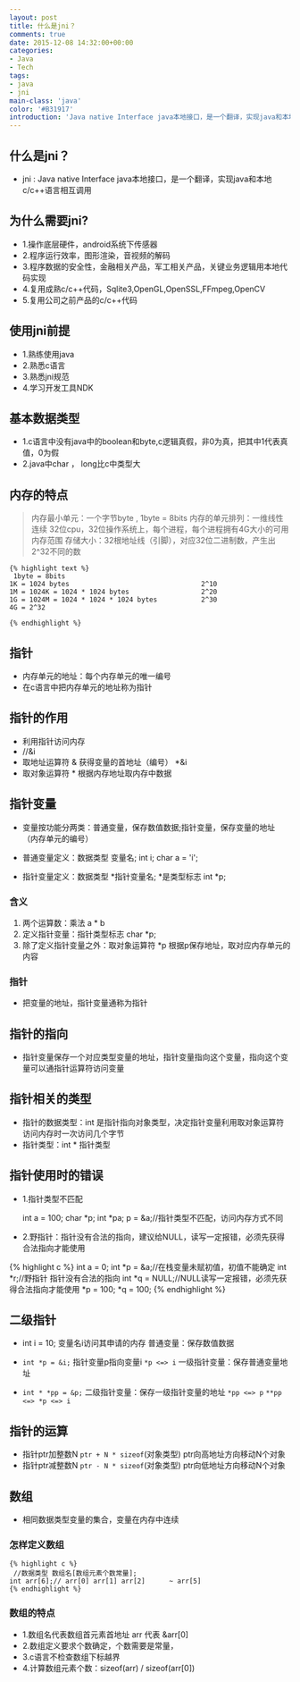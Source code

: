 ```yaml
---
layout: post
title: 什么是jni？
comments: true
date: 2015-12-08 14:32:00+00:00
categories:
- Java
- Tech
tags:
- java
- jni
main-class: 'java'
color: '#B31917'
introduction: 'Java native Interface java本地接口，是一个翻译，实现java和本地c/c++语言相互调用'
---
```


## 什么是jni？ ##

* jni : Java native Interface java本地接口，是一个翻译，实现java和本地c/c++语言相互调用

## 为什么需要jni? ##
* 1.操作底层硬件，android系统下传感器
* 2.程序运行效率，图形渲染，音视频的解码
* 3.程序数据的安全性，金融相关产品，军工相关产品，关键业务逻辑用本地代码实现
* 4.复用成熟c/c++代码，Sqlite3,OpenGL,OpenSSL,FFmpeg,OpenCV
* 5.复用公司之前产品的c/c++代码

## 使用jni前提 ##
* 1.熟练使用java
* 2.熟悉c语言
* 3.熟悉jni规范
* 4.学习开发工具NDK


## 基本数据类型 ##
* 1.c语言中没有java中的boolean和byte,c逻辑真假，非0为真，把其中1代表真值，0为假	
* 2.java中char ， long比c中类型大

## 内存的特点 ##
> 内存最小单元：一个字节byte , 1byte = 8bits
> 内存的单元排列：一维线性连续
> 32位cpu，32位操作系统上，每个进程，每个进程拥有4G大小的可用内存范围
> 存储大小：32根地址线（引脚），对应32位二进制数，产生出2^32不同的数

	{% highlight text %}
	 1byte = 8bits
 	1K = 1024 bytes									2^10
 	1M = 1024K = 1024 * 1024 bytes					2^20
 	1G = 1024M = 1024 * 1024 * 1024 bytes			2^30
 	4G = 2^32
 
	{% endhighlight %}
	
	
## 指针 ##
* 内存单元的地址：每个内存单元的唯一编号
* 在c语言中把内存单元的地址称为指针

## 指针的作用 ##
* 利用指针访问内存
* 	//&i 
* 	取地址运算符		&	获得变量的首地址（编号）
	*&i
*	取对象运算符		*	根据内存地址取内存中数据

## 指针变量 ##
* 变量按功能分两类：普通变量，保存数值数据;指针变量，保存变量的地址（内存单元的编号）

* 普通变量定义：数据类型 变量名;	int i; char a = 'i';
* 指针变量定义：数据类型 *指针变量名; *是类型标志		int *p;

### 含义 ###
1. 两个运算数：乘法		a * b
2. 定义指针变量：指针类型标志		char *p;
3. 除了定义指针变量之外：取对象运算符  *p 根据p保存地址，取对应内存单元的内容

### 指针 ###
* 把变量的地址，指针变量通称为指针

## 指针的指向 ##
* 指针变量保存一个对应类型变量的地址，指针变量指向这个变量，指向这个变量可以通指针运算符访问变量

## 指针相关的类型 ##
* 指针的数据类型：int 是指针指向对象类型，决定指针变量利用取对象运算符访问内存时一次访问几个字节
* 指针类型：int * 指针类型

## 指针使用时的错误 ##
* 1.指针类型不匹配
	
	int a = 100;
	char *p;
	int *pa;
	p = &a;//指针类型不匹配，访问内存方式不同


* 2.野指针：指针没有合法的指向，建议给NULL，读写一定报错，必须先获得合法指向才能使用
	
{% highlight c %}
 int a = 0; 
 int *p = &a;//在栈变量未赋初值，初值不能确定 
 int *r;//野指针 指针没有合法的指向 
 int *q = NULL;//NULL读写一定报错，必须先获得合法指向才能使用 
 *p = 100;
 *q = 100;
{% endhighlight %}
		
		

## 二级指针 ##
* int i = 10;			变量名i访问其申请的内存
普通变量：保存数值数据

* `int *p = &i;`		指针变量p指向变量i				`*p <=> i`
一级指针变量：保存普通变量地址


* `int * *pp = &p;`
二级指针变量：保存一级指针变量的地址						`*pp <=> p`		`**pp <=> *p <=> i`


## 指针的运算 ##

* 指针ptr加整数N `ptr + N * sizeof`(对象类型) ptr向高地址方向移动N个对象 
* 指针ptr减整数N `ptr - N * sizeof`(对象类型) ptr向低地址方向移动N个对象

## 数组 ##
* 相同数据类型变量的集合，变量在内存中连续

### 怎样定义数组 ###
	
	
	{% highlight c %}
	 //数据类型 数组名[数组元素个数常量];
 	int arr[6];// arr[0] arr[1] arr[2] 		~ arr[5]
	{% endhighlight %}
	
	

### 数组的特点 ###
* 1.数组名代表数组首元素首地址	arr 代表 &arr[0]
* 2.数组定义要求个数确定，个数需要是常量，
* 3.c语言不检查数组下标越界
* 4.计算数组元素个数：sizeof(arr) / sizeof(arr[0])